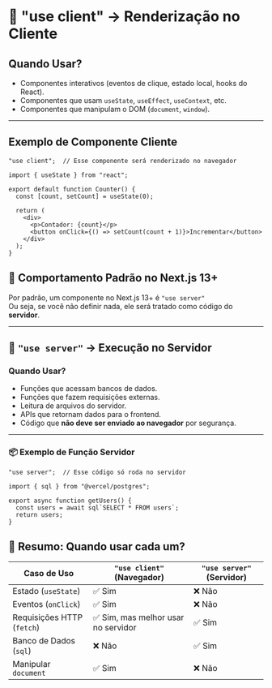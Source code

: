 # 🔷 "use client" → Renderização no Cliente

## Quando Usar?
- Componentes interativos (eventos de clique, estado local, hooks do React).
- Componentes que usam `useState`, `useEffect`, `useContext`, etc.
- Componentes que manipulam o DOM (`document`, `window`).

---

## Exemplo de Componente Cliente

```tsx
"use client";  // Esse componente será renderizado no navegador

import { useState } from "react";

export default function Counter() {
  const [count, setCount] = useState(0);

  return (
    <div>
      <p>Contador: {count}</p>
      <button onClick={() => setCount(count + 1)}>Incrementar</button>
    </div>
  );
}
```

## 🔹 Comportamento Padrão no Next.js 13+

Por padrão, um componente no Next.js 13+ é `"use server"`  
Ou seja, se você não definir nada, ele será tratado como código do **servidor**.

---

## 🔷 `"use server"` → Execução no Servidor

### Quando Usar?

- Funções que acessam bancos de dados.
- Funções que fazem requisições externas.
- Leitura de arquivos do servidor.
- APIs que retornam dados para o frontend.
- Código que **não deve ser enviado ao navegador** por segurança.

---

### 📦 Exemplo de Função Servidor

```tsx
"use server";  // Esse código só roda no servidor

import { sql } from "@vercel/postgres";

export async function getUsers() {
  const users = await sql`SELECT * FROM users`;
  return users;
}
```
## 🔷 Resumo: Quando usar cada um?

| Caso de Uso                 | `"use client"` (Navegador)           | `"use server"` (Servidor) |
|----------------------------|--------------------------------------|----------------------------|
| Estado (`useState`)        | ✅ Sim                               | ❌ Não                     |
| Eventos (`onClick`)        | ✅ Sim                               | ❌ Não                     |
| Requisições HTTP (`fetch`) | ✅ Sim, mas melhor usar no servidor  | ✅ Sim                     |
| Banco de Dados (`sql`)     | ❌ Não                               | ✅ Sim                     |
| Manipular `document`       | ✅ Sim                               | ❌ Não                     |
